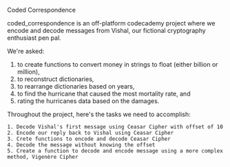 Coded Correspondence

coded_correspondence is an off-platform codecademy project where we encode and decode messages from Vishal, our fictional cryptography enthusiast pen pal.

We're asked:
1. to create functions to convert money in strings to float (either billion or million), 
2. to reconstruct dictionaries, 
3. to rearrange dictionaries based on years, 
4. to find the hurricane that caused the most mortality rate, and 
5. rating the hurricanes data based on the damages. 

Throughout the project, here's the tasks we need to accomplish:

    1. Decode Vishal's first message using Ceasar Cipher with offset of 10
    2. Encode our reply back to Vishal using Ceasar Cipher 
    3. Crete functions to encode and decode Ceasar Cipher
    4. Decode the message without knowing the offset
    5. Create a function to decode and encode message using a more complex method, Vigenère Cipher